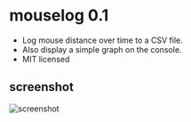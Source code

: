 # mouselog 0.1

* Log mouse distance over time to a CSV file.
* Also display a simple graph on the console.
* MIT licensed

## screenshot

![screenshot](https://raw.githubusercontent.com/xyproto/mouselog/master/example_graph.png)
